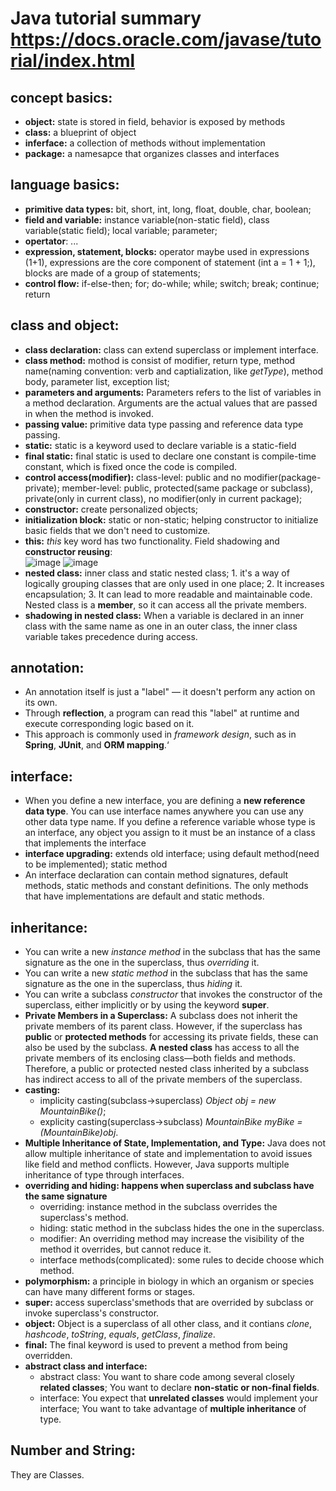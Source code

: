 # Java tutorial summary https://docs.oracle.com/javase/tutorial/index.html

concept basics:
---
- **object:** state is stored in field, behavior is exposed by methods  
- **class:** a blueprint of object  
- **inferface:** a collection of methods without implementation  
- **package:** a namesapce that organizes classes and interfaces  

language basics:
---
- **primitive data types:** bit, short, int, long, float, double, char, boolean;  
- **field and variable:** instance variable(non-static field), class variable(static field); local variable; parameter;  
- **opertator**: ...  
- **expression, statement, blocks:** operator maybe used in expressions (1+1), expressions are the core component of statement (int a = 1 + 1;), blocks are made of a group of statements;  
- **control flow:** if-else-then; for; do-while; while; switch; break; continue; return  

class and object:
---
- **class declaration:** class can extend superclass or implement interface.  
- **class method:** mothod is consist of modifier, return type, method name(naming convention: verb and captialization, like *getType*), method body, parameter list, exception list;  
- **parameters and arguments:** Parameters refers to the list of variables in a method declaration. Arguments are the actual values that are passed in when the method is invoked.  
- **passing value:** primitive data type passing and reference data type passing. 
- **static:** static is a keyword used to declare variable is a static-field  
- **final static:** final static is used to declare one constant is compile-time constant, which is fixed once the code is compiled.  
- **control access(modifier):** class-level: public and no modifier(package-private); member-level: public, protected(same package or subclass), private(only in current class), no modifier(only in current package);  
- **constructor:** create personalized objects;  
- **initialization block:** static or non-static; helping constructor to initialize basic fields that we don't need to customize.
- **this:** *this* key word has two functionality. Field shadowing and **constructor reusing**:  
![image](https://github.com/user-attachments/assets/4f27898e-b92e-485a-9b2d-2c1c1a2773df)
![image](https://github.com/user-attachments/assets/f99c5526-5c5c-4886-ad29-6952d393598d)  
- **nested class:** inner class and static nested class; 1. it's a way of logically grouping classes that are only used in one place; 2. It increases encapsulation; 3. It can lead to more readable and maintainable code. Nested class is a **member**, so it can access all the private members.  
- **shadowing in nested class:** When a variable is declared in an inner class with the same name as one in an outer class, the inner class variable takes precedence during access.  

annotation:
---
- An annotation itself is just a "label" — it doesn't perform any action on its own.  
- Through **reflection**, a program can read this "label" at runtime and execute corresponding logic based on it.  
- This approach is commonly used in *framework design*, such as in **Spring**, **JUnit**, and **ORM mapping**.‘

interface:
---
- When you define a new interface, you are defining a **new reference data type**. You can use interface names anywhere you can use any other data type name. If you define a reference variable whose type is an interface, any object you assign to it must be an instance of a class that implements the interface  
- **interface upgrading:** extends old interface; using default method(need to be implemented); static method  
- An interface declaration can contain method signatures, default methods, static methods and constant definitions. The only methods that have implementations are default and static methods.

inheritance:
---
- You can write a new *instance method* in the subclass that has the same signature as the one in the superclass, thus *overriding* it.  
- You can write a new *static method* in the subclass that has the same signature as the one in the superclass, thus *hiding* it.
- You can write a subclass *constructor* that invokes the constructor of the superclass, either implicitly or by using the keyword **super**.  
- **Private Members in a Superclass:** A subclass does not inherit the private members of its parent class. However, if the superclass has **public** or **protected methods** for accessing its private fields, these can also be used by the subclass. **A nested class** has access to all the private members of its enclosing class—both fields and methods. Therefore, a public or protected nested class inherited by a subclass has indirect access to all of the private members of the superclass.
- **casting:**
  - implicity casting(subclass->superclass) *Object obj = new MountainBike()*;  
  - explicity casting(superclass->subclass) *MountainBike myBike = (MountainBike)obj*.
- **Multiple Inheritance of State, Implementation, and Type:** Java does not allow multiple inheritance of state and implementation to avoid issues like field and method conflicts. However, Java supports multiple inheritance of type through interfaces.
- **overriding and hiding: happens when superclass and subclass have the same signature**
  - overriding: instance method in the subclass overrides the superclass's method.  
  - hiding: static method in the subclass hides the one in the superclass.
  - modifier: An overriding method may increase the visibility of the method it overrides, but cannot reduce it.
  - interface methods(complicated): some rules to decide choose which method.
- **polymorphism:** a principle in biology in which an organism or species can have many different forms or stages.  
- **super:** access superclass'smethods that are overrided by subclass or invoke superclass's constructor.  
- **object:** Object is a superclass of all other class, and it contians *clone*, *hashcode*, *toString*, *equals*, *getClass*, *finalize*.
- **final:** The final keyword is used to prevent a method from being overridden.  
- **abstract class and interface:**
  - abstract class: You want to share code among several closely **related classes**; You want to declare **non-static or non-final fields**.  
  - interface: You expect that **unrelated classes** would implement your interface; You want to take advantage of **multiple inheritance** of type.

Number and String:
---
They are Classes.
